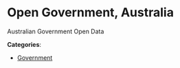 # Open Government, Australia

Australian Government Open Data

**Categories**:

- [Government](https://github/apis-list/apis-list#government)



